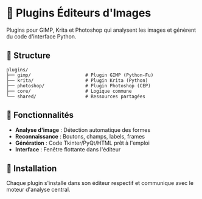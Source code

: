# 🔌 Plugins Éditeurs d'Images

Plugins pour GIMP, Krita et Photoshop qui analysent les images et génèrent du code d'interface Python.

## 📁 Structure

```
plugins/
├── gimp/                    # Plugin GIMP (Python-Fu)
├── krita/                   # Plugin Krita (Python)
├── photoshop/               # Plugin Photoshop (CEP)
├── core/                    # Logique commune
└── shared/                  # Ressources partagées
```

## 🎯 Fonctionnalités

- **Analyse d'image** : Détection automatique des formes
- **Reconnaissance** : Boutons, champs, labels, frames
- **Génération** : Code Tkinter/PyQt/HTML prêt à l'emploi
- **Interface** : Fenêtre flottante dans l'éditeur

## 🚀 Installation

Chaque plugin s'installe dans son éditeur respectif et communique avec le moteur d'analyse central.